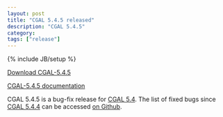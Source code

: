 ```yaml
---
layout: post
title: "CGAL 5.4.5 released"
description: "CGAL 5.4.5"
category:
tags: ["release"]
---
```

{% include JB/setup %}

<i class="bi bi-arrow-down-circle"></i>
<a href="https://github.com/CGAL/cgal/releases/tag/v5.4.5">Download CGAL-5.4.5</a>

<i class="bi bi-book"></i>
<a href="https://doc.cgal.org/5.4.5/Manual/index.html">CGAL-5.4.5 documentation</a>

<p>CGAL 5.4.5 is a bug-fix release for <a href="../../../../2022/01/31/cgal54">CGAL 5.4</a>.
The list of fixed bugs since <a href="../../../../2023/02/28/cgal5.4.4/">CGAL 5.4.4</a>
can be accessed <a href="https://github.com/CGAL/cgal/issues?q=label%3AMerged_in_5.4.5+-label%3AMerged_in_5.4.4">on Github</a>.</p>
